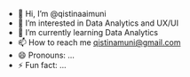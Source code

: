 - 👋 Hi, I’m @qistinaaimuni
- 👀 I’m interested in Data Analytics and UX/UI
- 🌱 I’m currently learning Data Analytics
- 📫 How to reach me qistinamuni@gmail.com
- 😄 Pronouns: ...
- ⚡ Fun fact: ...

<!---
qistinaaimuni/qistinaaimuni is a ✨ special ✨ repository because its `README.md` (this file) appears on your GitHub profile.
You can click the Preview link to take a look at your changes.
--->
